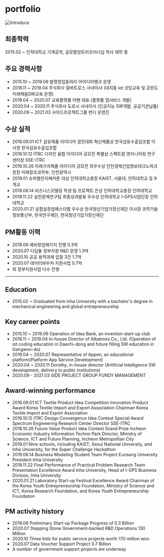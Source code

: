 # portfolio

![Introduce](https://user-images.githubusercontent.com/75192176/236625229-31158444-2a6b-4e3d-b89e-04944851b499.png)

## 최종학력
2015.02 ~ 인하대학교 기계공학, 글로벌앙트러프러너십 학사 재학 중

## 주요 경력사항
- 2015.10 ~ 2019.06 발명창업동아리 아이디어뱅크 운영
- 2018.11 ~ 2019.04 주식회사 알바트로스 사내이사 (대치동 iot 코딩교육 및 강원도 미래채움SW교육 운영)
- 2019.04 ~ 2020.07 교육플랫폼 어펜 대표 (플랫폼 앱서비스 개발)
- 2020.04 ~ 2020.11 주식회사 도로시 사내이사 (인공지능 SW개발, 공공기관납품)
- 2020.09 ~ 2021.03 사이드프로젝트그룹 펀디 운영진

## 수상 실적
- 2016.09.01	ICT 섬유제품 아이디어 경진대회	혁신제품상	한국섬유수출입조합 이사장	한국섬유수출입조합
- 2016.10.12	ITRC 디자인 융합 아이디어 공모전	특별상	스펙트럼 엔지니어링 연구센터장	SSE-ITRC
- 2016.10.26	미래가치제품 아이디어 공모전	최우수상	인천경제산업정보테크노파크원장	미래창조과학부, 인천광역시
- 2019.01	슈퍼챌린지해커톤	대상	인하대학교총장	KAIST, 서울대, 인하대학교 등 9개교
- 2019.06.14	비즈니스모델링 학생 팀 프로젝트	은상	인하대학교총장	인하대학교
- 2019.11.22	실전문제연구팀 최종성과발표	우수상	인하대학교 I-GPS사업단장	인하대학교
- 2020.01.21	실험실창업페스티벌	우수상	한국청년기업가정신재단 이사장	과학기술정보통신부, 한국연구재단, 한국청년기업가정신재단


## PM활동 이력
- 2019.06 예비창업패키지 진행 0.3억
- 2020.07 디딤돌 정부지원 R&D 운영 1.3억
- 2020.10 공공 용역과제 입찰 3건 1.7억
- 2020.07 데이터바우처 지원사업 0.7억
- 외 정부지원사업 다수 진행


--------------

## Education
- 2015.02 ~ Graduated from Inha University with a bachelor's degree in mechanical engineering and global entrepreneurship

## Key career points
- 2015.10 ~ 2019.06 Operation of Idea Bank, an invention start-up club
- 2018.11 ~ 2019.04 In-house Director of Albatross Co., Ltd. (Operation of iot coding education in Daechi-dong and future filling SW education in Gangwon-do)
- 2019.04 ~ 2020.07 Representative of Appen, an educational platform(Platform App Service Development)
- 2020.04 ~ 2020.11 Dorothy, in-house director (Artificial Intelligence SW development, delivery to public institutions)
- 2020.09 - 2021.03 SIDE PROJECT GROUP FUNDY MANAGEMENT

## Award-winning performance
- 2016.09.01 ICT Textile Product Idea Competition Innovation Product Award Korea Textile Import and Export Association Chairman Korea Textile Import and Export Association
- 2016.10.12 ITRC Design Convergence Idea Contest Special Award Spectrum Engineering Research Center Director SSE-ITRC
- 2016.10.26 Future Value Product Idea Contest Grand Prize Incheon Economic Industry Information Techno Park Director, Ministry of Science, ICT and Future Planning, Incheon Metropolitan City
- 2019.01 Nine schools, including KAIST, Seoul National University, and Inha University, for the Super Challenge Hackathon
- 2019.06.14 Business Modeling Student Team Project Eunsang University President Inha University
- 2019.11.22 Final Performance of Practical Problem Research Team Presentation Excellence Award Inha University, Head of I-GPS Business Division, Inha University
- 2020.01.21 Laboratory Start-up Festival Excellence Award Chairman of the Korea Youth Entrepreneurship Foundation, Ministry of Science and ICT, Korea Research Foundation, and Korea Youth Entrepreneurship Foundation


## PM activity history
- 2019.06 Preliminary Start-up Package Progress of 0.3 Billion
- 2020.07 Stepping Stone Government-backed R&D Operations 130 Million
- 2020.10 Three bids for public service projects worth 170 million won
- 2020.07 Data Voucher Support Project 0.7 Billion
- A number of government support projects are underway
